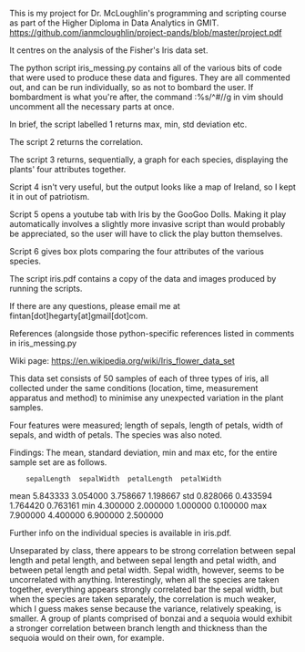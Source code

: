 This is my project for Dr. McLoughlin's programming and scripting course as part of the Higher Diploma in Data Analytics in GMIT. 
https://github.com/ianmcloughlin/project-pands/blob/master/project.pdf

It centres on the analysis of the Fisher's Iris data set.

The python script iris_messing.py contains all of the various bits of code that were 
used to produce these data and figures. They are all commented out, and can be run individually,
so as not to bombard the user. If bombardment is what you're after, the command
:%s/^#//g
in vim should uncomment all the necessary parts at once.

In brief, the script labelled 1 returns max, min, std deviation etc.


The script 2 returns the correlation. 

The script 3 returns, sequentially, a graph for each species, displaying the plants' four attributes together.

Script 4 isn't very useful, but the output looks like a map of Ireland, so I kept it in out of patriotism.

Script 5 opens a youtube tab with Iris by the GooGoo Dolls. Making it play automatically involves a slightly more invasive script than would probably be appreciated, so the user will have to click the play button themselves.

Script 6 gives box plots comparing the four attributes of the various species.

The script iris.pdf contains a copy of the data and images produced by running the scripts.

If there are any questions, please email me at fintan[dot]hegarty[at]gmail[dot]com.


References (alongside those python-specific references listed in comments in iris_messing.py

Wiki page: https://en.wikipedia.org/wiki/Iris_flower_data_set


This data set consists of 50 samples of each of three types of iris, all collected under the same conditions (location, time, measurement apparatus and method) to minimise any unexpected variation in the plant samples.

Four features were measured; length of sepals, length of petals, width of sepals, and width of petals. The species was also noted.


Findings:
The mean, standard deviation, min and max etc, for the entire sample set are as follows.

        sepalLength  sepalWidth  petalLength  petalWidth
mean      5.843333    3.054000     3.758667    1.198667
std       0.828066    0.433594     1.764420    0.763161
min       4.300000    2.000000     1.000000    0.100000
max       7.900000    4.400000     6.900000    2.500000

Further info on the individual species is available in iris.pdf.

Unseparated by class, there appears to be strong correlation between sepal length and petal length, and between sepal length and petal width, and between petal length and petal width. Sepal width, however, seems to be uncorrelated with anything.
Interestingly, when all the species are taken together, everything appears strongly correlated bar the sepal width, but when the species are taken separately, the correlation is much weaker, which I guess makes sense because the variance, relatively speaking, is smaller. A group of plants comprised of bonzai and a sequoia would exhibit a stronger correlation between branch length and thickness than the sequoia would on their own, for example.






